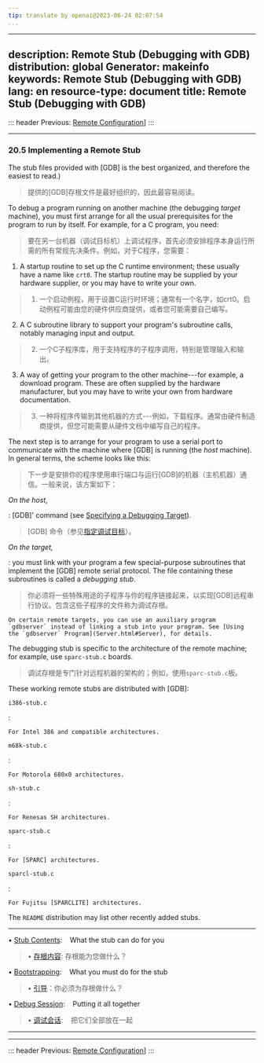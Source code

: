 ```yaml
---
tip: translate by openai@2023-06-24 02:07:54
...
```

---
description: Remote Stub (Debugging with GDB)
distribution: global
Generator: makeinfo
keywords: Remote Stub (Debugging with GDB)
lang: en
resource-type: document
title: Remote Stub (Debugging with GDB)
---
::: header
Previous: [Remote Configuration](Remote-Configuration.html#Remote-Configuration)]
:::

---

### 20.5 Implementing a Remote Stub


The stub files provided with [GDB] is the best organized, and therefore the easiest to read.)

> 提供的[GDB]存根文件是最好组织的，因此最容易阅读。


To debug a program running on another machine (the debugging *target* machine), you must first arrange for all the usual prerequisites for the program to run by itself. For example, for a C program, you need:

> 要在另一台机器（调试目标机）上调试程序，首先必须安排程序本身运行所需的所有常规先决条件。例如，对于C程序，您需要：


1. A startup routine to set up the C runtime environment; these usually have a name like `crt0`. The startup routine may be supplied by your hardware supplier, or you may have to write your own.

> 1. 一个启动例程，用于设置C运行时环境；通常有一个名字，如crt0。启动例程可能由您的硬件供应商提供，或者您可能需要自己编写。

2. A C subroutine library to support your program's subroutine calls, notably managing input and output.

> 2. 一个C子程序库，用于支持程序的子程序调用，特别是管理输入和输出。

3. A way of getting your program to the other machine---for example, a download program. These are often supplied by the hardware manufacturer, but you may have to write your own from hardware documentation.

> 3. 一种将程序传输到其他机器的方式---例如，下载程序。通常由硬件制造商提供，但您可能需要从硬件文档中编写自己的程序。


The next step is to arrange for your program to use a serial port to communicate with the machine where [GDB] is running (the *host* machine). In general terms, the scheme looks like this:

> 下一步是安排你的程序使用串行端口与运行[GDB]的机器（主机机器）通信。一般来说，该方案如下：

*On the host,*


:   [GDB]' command (see [Specifying a Debugging Target](Targets.html#Targets)).

> [GDB] 命令（参见[指定调试目标](Targets.html#Targets)）。

*On the target,*


:   you must link with your program a few special-purpose subroutines that implement the [GDB] remote serial protocol. The file containing these subroutines is called a *debugging stub*.

> 你必须将一些特殊用途的子程序与你的程序链接起来，以实现[GDB]远程串行协议。包含这些子程序的文件称为调试存根。

```
On certain remote targets, you can use an auxiliary program `gdbserver` instead of linking a stub into your program. See [Using the `gdbserver` Program](Server.html#Server), for details.
```


The debugging stub is specific to the architecture of the remote machine; for example, use `sparc-stub.c` boards.

> 调试存根是专门针对远程机器的架构的；例如，使用`sparc-stub.c`板。

These working remote stubs are distributed with [GDB]:

`i386-stub.c`

:

```
For Intel 386 and compatible architectures.
```

`m68k-stub.c`

:

```
For Motorola 680x0 architectures.
```

`sh-stub.c`

:

```
For Renesas SH architectures.
```

`sparc-stub.c`

:

```
For [SPARC] architectures.
```

`sparcl-stub.c`

:

```
For Fujitsu [SPARCLITE] architectures.
```

The `README` distribution may list other recently added stubs.

---


• [Stub Contents](Stub-Contents.html#Stub-Contents):        What the stub can do for you

> • [存根内容](Stub-Contents.html#Stub-Contents): 存根能为您做什么？

• [Bootstrapping](Bootstrapping.html#Bootstrapping):        What you must do for the stub

> • [引导](Bootstrapping.html#Bootstrapping)：你必须为存根做什么？

• [Debug Session](Debug-Session.html#Debug-Session):        Putting it all together

> • [调试会话](Debug-Session.html#Debug-Session):        把它们全部放在一起

---

---

::: header
Previous: [Remote Configuration](Remote-Configuration.html#Remote-Configuration)]
:::
